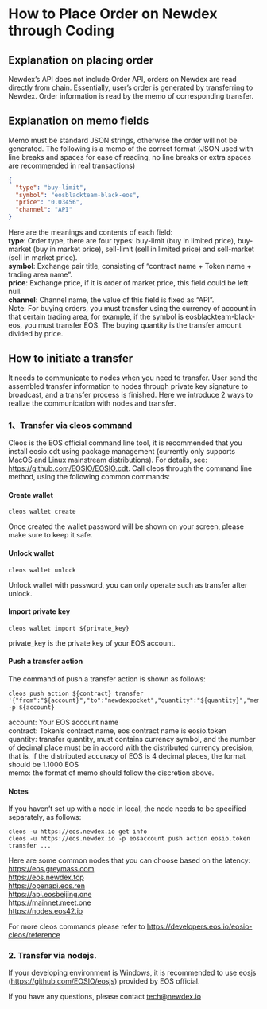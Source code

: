 # How to Place Order on Newdex through Coding

## Explanation on placing order

Newdex’s API does not include Order API, orders on Newdex are read directly from chain. Essentially, user’s order is generated by transferring to Newdex. Order information is read by the memo of corresponding transfer.

## Explanation on memo fields

Memo must be standard JSON strings, otherwise the order will not be generated. The following is a memo of the correct format (JSON used with line breaks and spaces for ease of reading, no line breaks or extra spaces are recommended in real transactions)

```json
{
  "type": "buy-limit",
  "symbol": "eosblackteam-black-eos",
  "price": "0.03456",
  "channel": "API"
}
```
Here are the meanings and contents of each field:  
**type**: Order type, there are four types: buy-limit (buy in limited price), buy-market (buy in market price), sell-limit (sell in limited price) and sell-market (sell in market price).  
**symbol**: Exchange pair title, consisting of “contract name + Token name + trading area name”.  
**price**: Exchange price, if it is order of market price, this field could be left null.   
**channel**: Channel name, the value of this field is fixed as “API”.  
Note: For buying orders, you must transfer using the currency of account in that certain trading area, for example, if the symbol is eosblackteam-black-eos, you must transfer EOS. The buying quantity is the transfer amount divided by price.   

## How to initiate a transfer

It needs to communicate to nodes when you need to transfer. User send the assembled transfer information to nodes through private key signature to broadcast, and a transfer process is finished. Here we introduce 2 ways to realize the communication with nodes and transfer.

### 1、Transfer via cleos command

Cleos is the EOS official command line tool, it is recommended that you install eosio.cdt using package management (currently only supports MacOS and Linux mainstream distributions). For details, see: https://github.com/EOSIO/EOSIO.cdt. Call cleos through the command line method, using the following common commands:

#### Create wallet  
```
cleos wallet create
```
Once created the wallet password will be shown on your screen, please make sure to keep it safe.

#### Unlock wallet
 
```
cleos wallet unlock
```
Unlock wallet with password, you can only operate such as transfer after unlock. 

#### Import private key
```
cleos wallet import ${private_key}
```
private_key is the private key of your EOS account.

#### Push a transfer action

The command of push a transfer action is shown as follows:
```
cleos push action ${contract} transfer '{"from":"${account}","to":"newdexpocket","quantity":"${quantity}","memo":"${memo}"}' -p ${account}
```
account: Your EOS account name  
contract: Token’s contract name, eos contract name is eosio.token  
quantity: transfer quantity, must contains currency symbol, and the number of decimal place must be in accord with the distributed currency precision, that is, if the distributed accuracy of EOS is 4 decimal places, the format should be 1.1000 EOS  
memo: the format of memo should follow the discretion above.  

#### Notes

If you haven’t set up with a node in local, the node needs to be specified separately, as follows:

```
cleos -u https://eos.newdex.io get info
cleos -u https://eos.newdex.io -p eosaccount push action eosio.token transfer ...
```
Here are some common nodes that you can choose based on the latency:  
https://eos.greymass.com  
https://eos.newdex.top  
https://openapi.eos.ren  
https://api.eosbeijing.one  
https://mainnet.meet.one  
https://nodes.eos42.io  


For more cleos commands please refer to https://developers.eos.io/eosio-cleos/reference

### 2. Transfer via nodejs.

If your developing environment is Windows, it is recommended to use eosjs (https://github.com/EOSIO/eosjs) provided by EOS official.   
<!--If you are not using js as developing language, you can use eosjs to build a simple local http server to provide a transit for transactions. For example codes, see: https://github.com/newdex/eosjs-api.-->
  
  
If you have any questions, please contact tech@newdex.io  
